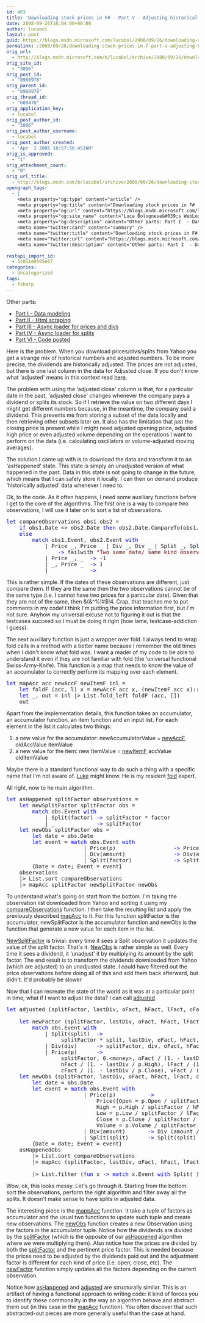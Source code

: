 ```yaml
---
id: 403
title: 'Downloading stock prices in F# - Part V - Adjusting historical data'
date: 2008-09-26T16:04:00+00:00
author: lucabol
layout: post
guid: https://blogs.msdn.microsoft.com/lucabol/2008/09/26/downloading-stock-prices-in-f-part-v-adjusting-historical-data/
permalink: /2008/09/26/downloading-stock-prices-in-f-part-v-adjusting-historical-data/
orig_url:
  - http://blogs.msdn.microsoft.com/b/lucabol/archive/2008/09/26/downloading-stock-prices-in-f-part-v-adjusting-historical-data.aspx
orig_site_id:
  - "3896"
orig_post_id:
  - "8966978"
orig_parent_id:
  - "8966978"
orig_thread_id:
  - "608470"
orig_application_key:
  - lucabol
orig_post_author_id:
  - "3896"
orig_post_author_username:
  - lucabol
orig_post_author_created:
  - 'Apr  2 2005 10:57:56:453AM'
orig_is_approved:
  - "1"
orig_attachment_count:
  - "0"
orig_url_title:
  - http://blogs.msdn.com/b/lucabol/archive/2008/09/26/downloading-stock-prices-in-f-part-v-adjusting-historical-data.aspx
opengraph_tags:
  - |
    <meta property="og:type" content="article" />
    <meta property="og:title" content="Downloading stock prices in F#  - Part V  - Adjusting historical data" />
    <meta property="og:url" content="https://blogs.msdn.microsoft.com/lucabol/2008/09/26/downloading-stock-prices-in-f-part-v-adjusting-historical-data/" />
    <meta property="og:site_name" content="Luca Bolognese&#039;s WebLog" />
    <meta property="og:description" content="Other parts: Part I  - Data modeling Part II  - Html scraping Part III  - Async loader for prices and divs Part IV  - Async loader for splits Part VI  - Code posted&nbsp; Here is the problem. When you download prices/divs/splits from Yahoo you get a strange mix of historical numbers and adjusted numbers. To..." />
    <meta name="twitter:card" content="summary" />
    <meta name="twitter:title" content="Downloading stock prices in F#  - Part V  - Adjusting historical data" />
    <meta name="twitter:url" content="https://blogs.msdn.microsoft.com/lucabol/2008/09/26/downloading-stock-prices-in-f-part-v-adjusting-historical-data/" />
    <meta name="twitter:description" content="Other parts: Part I  - Data modeling Part II  - Html scraping Part III  - Async loader for prices and divs Part IV  - Async loader for splits Part VI  - Code posted&nbsp; Here is the problem. When you download prices/divs/splits from Yahoo you get a strange mix of historical numbers and adjusted numbers. To..." />
    
restapi_import_id:
  - 5c011e0505e67
categories:
  - Uncategorized
tags:
  - fsharp
---
```

Other parts:

  * [Part I  - Data modeling](http://blogs.msdn.com/lucabol/archive/2008/08/29/downloading-stock-prices-in-f-part-i-data-modeling.aspx) 
  * [Part II  - Html scraping](http://blogs.msdn.com/lucabol/archive/2008/09/05/downloading-stock-prices-in-f-part-ii-html-scraping.aspx) 
  * [Part III  - Async loader for prices and divs](http://blogs.msdn.com/lucabol/archive/2008/09/12/downloading-stock-prices-in-f-part-iii-async-loader-for-prices-and-divs.aspx) 
  * [Part IV  - Async loader for splits](http://blogs.msdn.com/lucabol/archive/2008/09/19/downloading-stock-prices-in-f-part-iv-async-loader-for-splits.aspx)
  * [Part VI  - Code posted](http://blogs.msdn.com/lucabol/archive/2008/10/20/downloading-stock-prices-in-f-part-vi-code-posted.aspx)&nbsp;

Here is the problem. When you download prices/divs/splits from Yahoo you get a strange mix of historical numbers and adjusted numbers. To be more precise, the dividends are historically adjusted. The prices are not adjusted, but there is one last column in the data for Adjusted close. If you don't know what &#8216;adjusted' means in this context read [here](http://help.yahoo.com/l/us/yahoo/finance/quotes/quote-12.html).

The problem with using the &#8216;adjusted close' column is that, for a particular date in the past, &#8216;adjusted close' changes whenever the company pays a dividend or splits its stock. So if I retrieve the value on two different days I might get different numbers because, in the meantime, the company paid a dividend. This prevents me from storing a subset of the data locally and then retrieving other subsets later on. It also has the limitation that just the closing price is present while I might need adjusted opening price, adjusted high price or even adjusted volume depending on the operations I want to perform on the data (i.e. calculating oscillators or volume-adjusted moving averages).

The solution I came up with is to download the data and transform it to an &#8216;asHappened' state. This state is simply an unadjusted version of what happened in the past. Data in this state is not going to change in the future, which means that I can safely store it locally. I can then on demand produce &#8216;historically adjusted' data whenever I need to.

Ok, to the code. As it often happens, I need some auxiliary functions before I get to the core of the algorithms. The first one is a way to compare two observations, I will use it later on to sort a list of observations.

<pre class="code"><span style="color:blue;">let </span>compareObservations obs1 obs2 =
    <span style="color:blue;">if </span>obs1.Date &lt;&gt; obs2.Date <span style="color:blue;">then </span>obs2.Date.CompareTo(obs1.Date)
    <span style="color:blue;">else
        match </span>obs1.Event, obs2.Event <span style="color:blue;">with
            </span>| Price _, Price _ | Div _, Div _ | Split _, Split _<br />                <span style="color:blue;">-&gt; </span>failwith <span style="color:maroon;">"Two same date/ same kind observations"
            </span>| Price _, _  <span style="color:blue;">-&gt; </span>-1
            | _, Price _  <span style="color:blue;">-&gt; </span>1
            | _           <span style="color:blue;">-&gt; </span></pre>

This is rather simple. If the dates of these observations are different, just compare them. If they are the same then the two observations cannot be of the same type (i.e. I cannot have two prices for a particular date). Given that they are not of the same, then &(&^%!#$!4. Crap, that teaches me to put comments in my code! I think I'm putting the price information first, but I'm not sure. Anyhow my universal excuse not to figuring it out is that the testcases succeed so I must be doing it right (how lame, testcase-addiction I guess).

The next auxiliary function is just a wrapper over fold. I always tend to wrap fold calls in a method with a better name because I remember the old times when I didn't know what fold was. I want a reader of my code to be able to understand it even if they are not familiar with fold (the &#8216;universal functional Swiss-Army-Knife). This function is a map that needs to know the value of an accumulator to correctly perform its mapping over each element.

<pre class="code"><span style="color:blue;">let </span>mapAcc acc newAccF newItemF inl =
    <span style="color:blue;">let </span>foldF (acc, l) x = newAccF acc x, (newItemF acc x)::l
    <span style="color:blue;">let </span>_, out = inl |&gt; List.fold_left foldF (acc, [])
    out</pre>

Apart from the implementation details, this function takes an accumulator, an accumulator function, an item function and an input list. For each element in the list it calculates two things:

  1. a new value for the accumulator: newAccumulatorValue = <u>newAccF</u> oldAccValue itemValue 
  2. a new value for the item: new ItemValue = <u>newItemF</u> accValue oldItemValue 

Maybe there is a standard functional way to do such a thing with a specific name that I'm not aware of. [Luke](http://blogs.msdn.com/lukeh/default.aspx) might know. He is my resident <u>fold</u> expert.

All right, now to he main algorithm.

<pre class="code"><span style="color:blue;">let </span>asHappened splitFactor observations =
    <span style="color:blue;">let </span>newSplitFactor splitFactor obs =
        <span style="color:blue;">match </span>obs.Event <span style="color:blue;">with
            </span>| Split(factor) <span style="color:blue;">-&gt; </span>splitFactor * factor
            | _             <span style="color:blue;">-&gt; </span>splitFactor
    <span style="color:blue;">let </span>newObs splitFactor obs =
        <span style="color:blue;">let </span>date = obs.Date
        <span style="color:blue;">let </span>event = <span style="color:blue;">match </span>obs.Event <span style="color:blue;">with
                        </span>| Price(p)                  <span style="color:blue;">-&gt; </span>Price(p)
                        | Div(amount)               <span style="color:blue;">-&gt; </span>Div(amount * splitFactor)
                        | Split(factor)             <span style="color:blue;">-&gt; </span>Split(factor)
        {Date = date; Event = event}
    observations
    |&gt; List.sort compareObservations
    |&gt; mapAcc splitFactor newSplitFactor newObs</pre>

To understand what's going on start from the bottom. I'm taking the observation list downloaded from Yahoo and sorting it using my <u>compareObservations</u> function. I then take the resulting list and apply the previously described <u>mapAcc</u> to it. For this function splitFactor is the accumulator, newSplitFactor is the accumulator function and newObs is the function that generate a new value for each item in the list.

<u>NewSplitFactor</u> is trivial: every time it sees a Split observation it updates the value of the split factor. That's it. <u>NewObs</u> is rather simple as well. Every time it sees a dividend, it &#8216;unadjust' it by multiplying its amount by the split factor. The end result is to transform the dividends downloaded from Yahoo (which are adjusted) to an unadjusted state. I could have filtered out the price observations before doing all of this and add them back afterward, but didn't. It'd probably be slower

Now that I can recreate the state of the world as it was at a particular point in time, what if I want to adjust the data? I can call <u>adjusted</u>

<pre class="code"><span style="color:blue;">let </span>adjusted (splitFactor, lastDiv, oFact, hFact, lFact, cFact, vFact)<br />                                                                   asHappenedObs =
    <span style="color:blue;">let </span>newFactor (splitFactor, lastDiv, oFact, hFact, lFact, cFact, vFact) obs =
        <span style="color:blue;">match </span>obs.Event <span style="color:blue;">with
            </span>| Split(split)  <span style="color:blue;">-&gt;<br />                 </span>splitFactor * split, lastDiv, oFact, hFact, lFact, cFact, vFact
            | Div(div)      <span style="color:blue;">-&gt; </span>splitFactor, div, oFact, hFact, lFact, cFact, vFact
            | Price(p)      <span style="color:blue;">-&gt;<br />                 </span>splitFactor, 0.&lt;money&gt;, oFact / (1. - lastDiv / p.Open),<br />                 hFact / (1. - lastDiv / p.High), lFact / (1. - lastDiv / p.Low),<br />                 cFact / (1. - lastDiv / p.Close), vFact / (1. - lastDiv / p.Close)
    <span style="color:blue;">let </span>newObs (splitFactor, lastDiv, oFact, hFact, lFact, cFact, vFact) obs =
        <span style="color:blue;">let </span>date = obs.Date
        <span style="color:blue;">let </span>event = <span style="color:blue;">match </span>obs.Event <span style="color:blue;">with
                        </span>| Price(p)          <span style="color:blue;">-&gt;<br />                            </span>Price({Open = p.Open / splitFactor / oFact;<br />                            High = p.High / splitFactor / hFact;<br />                            Low = p.Low / splitFactor / lFact;<br />                            Close = p.Close / splitFactor / cFact;<br />                            Volume = p.Volume / splitFactor / vFact })
                        | Div(amount)       <span style="color:blue;">-&gt; </span>Div (amount / splitFactor)
                        | Split(split)      <span style="color:blue;">-&gt; </span>Split(split)
        {Date = date; Event = event}
    asHappenedObs
        |&gt; List.sort compareObservations
        |&gt; mapAcc (splitFactor, lastDiv, oFact, hFact, lFact, cFact, vFact)<br />                                                                  newFactor newObs
        |&gt; List.filter (<span style="color:blue;">fun </span>x <span style="color:blue;">-&gt; match </span>x.Event <span style="color:blue;">with </span>Split(_) <span style="color:blue;">-&gt; false </span>| _ <span style="color:blue;">-&gt; true</span>)        </pre>

Wow, ok, this looks messy. Let's go through it. Starting from the bottom: sort the observations, perform the right algorithm and filter away all the splits. It doesn't make sense to have splits in adjusted data.

The interesting piece is the <u>mappAcc</u> function. It take a tuple of factors as accumulator and the usual two functions to update such tuple and create new observations. The <u>newObs</u> function creates a new Observation using the factors in the accumulator tuple. Notice how the dividends are divided by the <u>splitFactor</u> (which is the opposite of our <u>asHappened</u> algorithm where we were multiplying them). Also notice how the prices are divided by both the <u>splitFactor</u> and the pertinent price factor. This is needed because the prices need to be adjusted by the dividends paid out and the adjustment factor is different for each kind of price (i.e. open, close, etc). The <u>newFactor</u> function simply updates all the factors depending on the current observation.

Notice how <u>asHappened</u> and <u>adjusted</u> are structurally similar. This is an artifact of having a functional approach to writing code: it kind of forces you to identify these commonality in the way an algorithm behave and abstract them out (in this case in the <u>mapAcc</u> function). You often discover that such abstracted-out pieces are more generally useful than the case at hand.